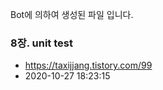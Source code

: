 Bot에 의하여 생성된 파일 입니다. 
### 8장. unit test 
- https://taxijjang.tistory.com/99 
- 2020-10-27 18:23:15 
